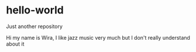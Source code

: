 # hello-world
Just another repository

Hi my name is Wira, I like jazz music very much but I don't really understand about it

